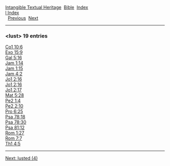 [Intangible Textual Heritage](../../index)  [Bible](../index) 
[Index](index)   
[l Index](_l_)  
  [Previous](c06969)  [Next](c06971) 

------------------------------------------------------------------------

### &lt;lust&gt; 19 entries

[Co1 10:6](../kjv/co1010.htm#006)  
[Exo 15:9](../kjv/exo015.htm#009)  
[Gal 5:16](../kjv/gal005.htm#016)  
[Jam 1:14](../kjv/jam001.htm#014)  
[Jam 1:15](../kjv/jam001.htm#015)  
[Jam 4:2](../kjv/jam004.htm#002)  
[Jo1 2:16](../kjv/jo1002.htm#016)  
[Jo1 2:16](../kjv/jo1002.htm#016)  
[Jo1 2:17](../kjv/jo1002.htm#017)  
[Mat 5:28](../kjv/mat005.htm#028)  
[Pe2 1:4](../kjv/pe2001.htm#004)  
[Pe2 2:10](../kjv/pe2002.htm#010)  
[Pro 6:25](../kjv/pro006.htm#025)  
[Psa 78:18](../kjv/psa078.htm#018)  
[Psa 78:30](../kjv/psa078.htm#030)  
[Psa 81:12](../kjv/psa081.htm#012)  
[Rom 1:27](../kjv/rom001.htm#027)  
[Rom 7:7](../kjv/rom007.htm#007)  
[Th1 4:5](../kjv/th1004.htm#005)  

------------------------------------------------------------------------

[Next: lusted (4)](c06971)
